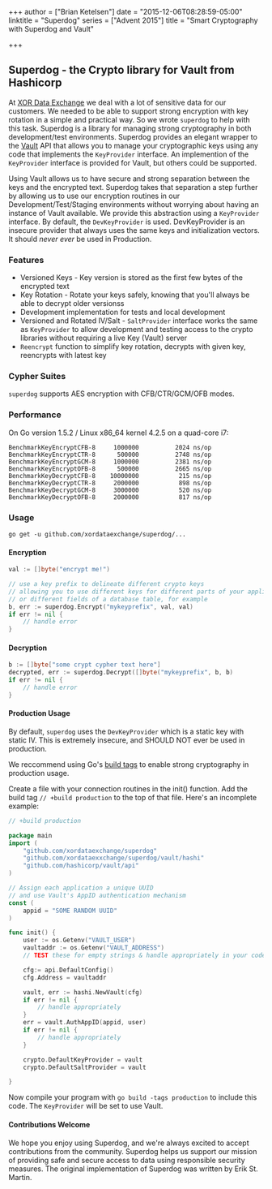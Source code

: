 +++
author = ["Brian Ketelsen"]
date = "2015-12-06T08:28:59-05:00"
linktitle = "Superdog"
series = ["Advent 2015"]
title = "Smart Cryptography with Superdog and Vault"

+++

## Superdog - the Crypto library for Vault from Hashicorp

At [XOR Data Exchange](http://xor.exchange) we deal with a lot of sensitive data for our customers.  We needed to be able to support strong encryption with key rotation in a simple and practical way.  So we wrote `superdog` to help with this task. Superdog is a library for managing strong cryptography in both development/test environments.  Superdog provides an elegant wrapper to the [Vault](https://www.vaultproject.io) API that allows you to manage your cryptographic keys using any code that implements the `KeyProvider` interface.  An implemention of the `KeyProvider` interface is provided for Vault, but others could be supported.

Using Vault allows us to have secure and strong separation between the keys and the encrypted text.  Superdog takes that separation a step further by allowing us to use our encryption routines in our Development/Test/Staging environments without worrying about having an instance of Vault available.  We provide this abstraction using a `KeyProvider` interface.  By default, the `DevKeyProvider` is used.  DevKeyProvider is an insecure provider that always uses the same keys and initialization vectors.  It should *never ever* be used in Production.

### Features

-  Versioned Keys - Key version is stored as the first few bytes of the encrypted text
-  Key Rotation - Rotate your keys safely, knowing that you'll always be able to decrypt older versionss
-  Development implementation for tests and local development
-  Versioned and Rotated IV/Salt - `SaltProvider` interface works the same as `KeyProvider` to allow development and testing access to the crypto libraries without requiring a live Key (Vault) server
-  `Reencrypt` function to simplify key rotation, decrypts with given key, reencrypts with latest key

### Cypher Suites

`superdog` supports AES encryption with CFB/CTR/GCM/OFB modes.


### Performance

On Go version 1.5.2 / Linux x86_64 kernel 4.2.5 on a quad-core i7:

```
BenchmarkKeyEncryptCFB-8	 1000000	      2024 ns/op
BenchmarkKeyEncryptCTR-8	  500000	      2748 ns/op
BenchmarkKeyEncryptGCM-8	 1000000	      2381 ns/op
BenchmarkKeyEncryptOFB-8	  500000	      2665 ns/op
BenchmarkKeyDecryptCFB-8	10000000	       215 ns/op
BenchmarkKeyDecryptCTR-8	 2000000	       898 ns/op
BenchmarkKeyDecryptGCM-8	 3000000	       520 ns/op
BenchmarkKeyDecryptOFB-8	 2000000	       817 ns/op
```

### Usage

`go get -u github.com/xordataexchange/superdog/...`

#### Encryption
```go
val := []byte("encrypt me!")

// use a key prefix to delineate different crypto keys
// allowing you to use different keys for different parts of your application
// or different fields of a database table, for example
b, err := superdog.Encrypt("mykeyprefix", val, val)
if err != nil {
	// handle error
}
```
#### Decryption
```go
b := []byte["some crypt cypher text here"]
decrypted, err := superdog.Decrypt([]byte("mykeyprefix", b, b)
if err != nil {
	// handle error
}

```

#### Production Usage
By default, `superdog` uses the `DevKeyProvider` which is a static key with static IV.  This is extremely insecure, and SHOULD NOT ever be used in production.

We reccommend using Go's [build tags](https://golang.org/pkg/go/build/) to enable strong cryptography in production usage.

Create a file with your connection routines in the init() function.  Add the build tag `// +build production` to the top of that file.  Here's an incomplete example:

```go
// +build production

package main
import (
	"github.com/xordataexchange/superdog"
	"github.com/xordataexxchange/superdog/vault/hashi"
	"github.com/hashicorp/vault/api"
)

// Assign each application a unique UUID
// and use Vault's AppID authentication mechanism
const (
	appid = "SOME RANDOM UUID"
)

func init() {
	user := os.Getenv("VAULT_USER")
	vaultaddr := os.Getenv("VAULT_ADDRESS")
	// TEST these for empty strings & handle appropriately in your code

	cfg:= api.DefaultConfig()
	cfg.Address = vaultaddr

	vault, err := hashi.NewVault(cfg)
	if err != nil {
		// handle appropriately
	}
	err = vault.AuthAppID(appid, user)
	if err != nil {
		// handle appropriately
	}

	crypto.DefaultKeyProvider = vault
	crypto.DefaultSaltProvider = vault

}

```
Now compile your program with `go build -tags production` to include this code.  The `KeyProvider` will be set to use Vault.

#### Contributions Welcome
We hope you enjoy using Superdog, and we're always excited to accept contributions from the community.  Superdog helps us support our mission of providing safe and secure access to data using responsible security measures.  The original implementation of Superdog was written by Erik St. Martin.
